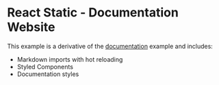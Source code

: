 # React Static - Documentation Website

This example is a derivative of the [documentation](https://github.com/nozzle/react-static/tree/master/examples/documentation) example and includes:

* Markdown imports with hot reloading
* Styled Components
* Documentation styles
